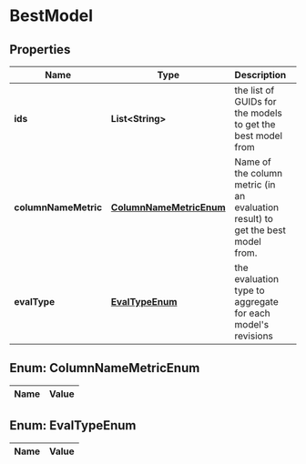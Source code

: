 
# BestModel

## Properties
Name | Type | Description | Notes
------------ | ------------- | ------------- | -------------
**ids** | **List&lt;String&gt;** | the list of GUIDs for the models to get the best model from |  [optional]
**columnNameMetric** | [**ColumnNameMetricEnum**](#ColumnNameMetricEnum) | Name of the column metric (in an evaluation result) to get the best model from. |  [optional]
**evalType** | [**EvalTypeEnum**](#EvalTypeEnum) | the evaluation type to aggregate for each model&#39;s revisions |  [optional]


<a name="ColumnNameMetricEnum"></a>
## Enum: ColumnNameMetricEnum
Name | Value
---- | -----


<a name="EvalTypeEnum"></a>
## Enum: EvalTypeEnum
Name | Value
---- | -----



